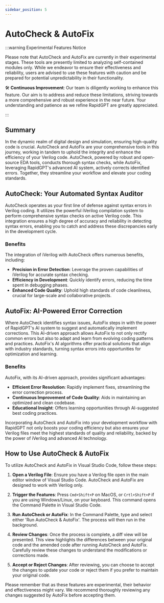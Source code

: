 ```yaml
---
sidebar_position: 5
---
```


# AutoCheck & AutoFix

:::warning Experimental Features Notice

Please note that AutoCheck and AutoFix are currently in their experimental stages. These tools are presently limited to analyzing self-contained modules only. While we endeavor to ensure their effectiveness and reliability, users are advised to use these features with caution and be prepared for potential unpredictability in their functionality.

🛠️ **Continuous Improvement**: Our team is diligently working to enhance this feature. Our aim is to address and reduce these limitations, striving towards a more comprehensive and robust experience in the near future. Your understanding and patience as we refine RapidGPT are greatly appreciated.

:::

## Summary
In the dynamic realm of digital design and simulation, ensuring high-quality code is crucial. AutoCheck and AutoFix are your comprehensive tools in this journey, working in tandem to uphold the integrity and enhance the efficiency of your Verilog code. AutoCheck, powered by robust and open-source EDA tools, conducts thorough syntax checks, while AutoFix, leveraging RapidGPT's advanced AI system, actively corrects identified errors. Together, they streamline your workflow and elevate your coding standards.

## AutoCheck: Your Automated Syntax Auditor

AutoCheck operates as your first line of defense against syntax errors in Verilog coding. It utilizes the powerful iVerilog compilation system to perform comprehensive syntax checks on active Verilog code. This integration ensures a high degree of accuracy and reliability in detecting syntax errors, enabling you to catch and address these discrepancies early in the development cycle.

### Benefits
The integration of iVerilog with AutoCheck offers numerous benefits, including:
- **Precision in Error Detection**: Leverage the proven capabilities of iVerilog for accurate syntax checking.
- **Efficiency in Development**: Quickly identify errors, reducing the time spent in debugging phases.
- **Enhanced Code Quality**: Uphold high standards of code cleanliness, crucial for large-scale and collaborative projects.

## AutoFix: AI-Powered Error Correction

Where AutoCheck identifies syntax issues, AutoFix steps in with the power of RapidGPT's AI system to suggest and automatically implement corrections. This AI-driven approach allows AutoFix to not only rectify common errors but also to adapt and learn from evolving coding patterns and practices. AutoFix's AI algorithms offer practical solutions that align with industry standards, turning syntax errors into opportunities for optimization and learning.

### Benefits
AutoFix, with its AI-driven approach, provides significant advantages:
- **Efficient Error Resolution**: Rapidly implement fixes, streamlining the error correction process.
- **Continuous Improvement of Code Quality**: Aids in maintaining an optimized and clean codebase.
- **Educational Insight**: Offers learning opportunities through AI-suggested best coding practices.

Incorporating AutoCheck and AutoFix into your development workflow with RapidGPT not only boosts your coding efficiency but also ensures your Verilog files meet the highest standards of quality and reliability, backed by the power of iVerilog and advanced AI technology.


## How to Use AutoCheck & AutoFix

To utilize AutoCheck and AutoFix in Visual Studio Code, follow these steps:

1. **Open a Verilog File**: Ensure you have a Verilog file open in the main editor window of Visual Studio Code. AutoCheck and AutoFix are designed to work with Verilog only.

2. **Trigger the Features**: Press `Cmd+Shift+P` on MacOS, or `Crtl+Shift+P` if you are using Windows/Linux, on your keyboard. This command opens the Command Palette in Visual Studio Code.

3. **Run AutoCheck or AutoFix**: In the Command Palette, type and select either 'Run AutoCheck & AutoFix'. The process will then run in the background.

4. **Review Changes**: Once the process is complete, a diff view will be presented. This view highlights the differences between your original code and the amended code after running AutoCheck and AutoFix. Carefully review these changes to understand the modifications or corrections made.

5. **Accept or Reject Changes**: After reviewing, you can choose to accept the changes to update your code or reject them if you prefer to maintain your original code.

Please remember that as these features are experimental, their behavior and effectiveness might vary. We recommend thoroughly reviewing any changes suggested by AutoFix before accepting them.